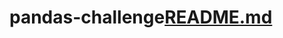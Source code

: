 # pandas-challenge[README.md](https://github.com/NT-nguyen29/pandas-challenge/files/7279571/README.md)
